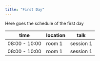 ```yaml
---
title: "First Day"
---
```


Here goes the schedule of the first day 


|time | location | talk| 
|-----|----------|-----|
|08:00 - 10:00|room 1|session 1|
|08:00 - 10:00|room 1|session 1|

